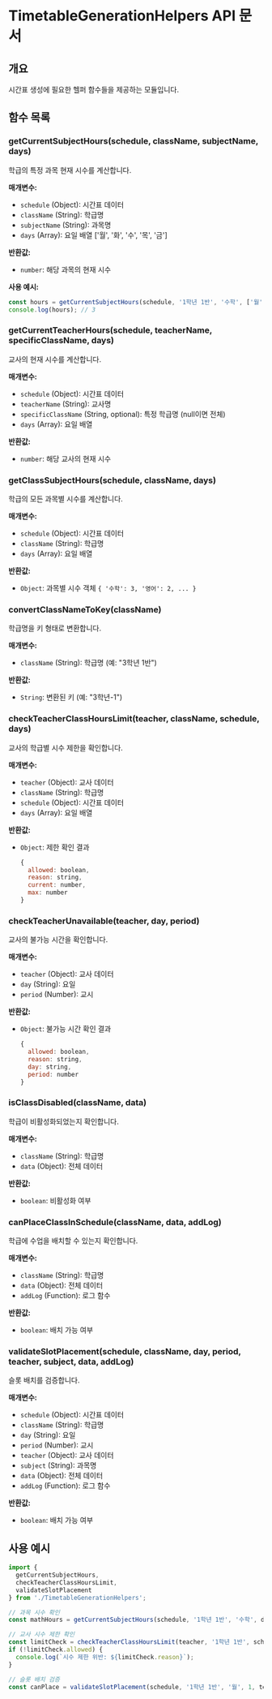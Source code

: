 # TimetableGenerationHelpers API 문서

## 개요
시간표 생성에 필요한 헬퍼 함수들을 제공하는 모듈입니다.

## 함수 목록

### getCurrentSubjectHours(schedule, className, subjectName, days)
학급의 특정 과목 현재 시수를 계산합니다.

**매개변수:**
- `schedule` (Object): 시간표 데이터
- `className` (String): 학급명
- `subjectName` (String): 과목명
- `days` (Array): 요일 배열 ['월', '화', '수', '목', '금']

**반환값:**
- `number`: 해당 과목의 현재 시수

**사용 예시:**
```javascript
const hours = getCurrentSubjectHours(schedule, '1학년 1반', '수학', ['월', '화', '수', '목', '금']);
console.log(hours); // 3
```

### getCurrentTeacherHours(schedule, teacherName, specificClassName, days)
교사의 현재 시수를 계산합니다.

**매개변수:**
- `schedule` (Object): 시간표 데이터
- `teacherName` (String): 교사명
- `specificClassName` (String, optional): 특정 학급명 (null이면 전체)
- `days` (Array): 요일 배열

**반환값:**
- `number`: 해당 교사의 현재 시수

### getClassSubjectHours(schedule, className, days)
학급의 모든 과목별 시수를 계산합니다.

**매개변수:**
- `schedule` (Object): 시간표 데이터
- `className` (String): 학급명
- `days` (Array): 요일 배열

**반환값:**
- `Object`: 과목별 시수 객체 `{ '수학': 3, '영어': 2, ... }`

### convertClassNameToKey(className)
학급명을 키 형태로 변환합니다.

**매개변수:**
- `className` (String): 학급명 (예: "3학년 1반")

**반환값:**
- `String`: 변환된 키 (예: "3학년-1")

### checkTeacherClassHoursLimit(teacher, className, schedule, days)
교사의 학급별 시수 제한을 확인합니다.

**매개변수:**
- `teacher` (Object): 교사 데이터
- `className` (String): 학급명
- `schedule` (Object): 시간표 데이터
- `days` (Array): 요일 배열

**반환값:**
- `Object`: 제한 확인 결과
  ```javascript
  {
    allowed: boolean,
    reason: string,
    current: number,
    max: number
  }
  ```

### checkTeacherUnavailable(teacher, day, period)
교사의 불가능 시간을 확인합니다.

**매개변수:**
- `teacher` (Object): 교사 데이터
- `day` (String): 요일
- `period` (Number): 교시

**반환값:**
- `Object`: 불가능 시간 확인 결과
  ```javascript
  {
    allowed: boolean,
    reason: string,
    day: string,
    period: number
  }
  ```

### isClassDisabled(className, data)
학급이 비활성화되었는지 확인합니다.

**매개변수:**
- `className` (String): 학급명
- `data` (Object): 전체 데이터

**반환값:**
- `boolean`: 비활성화 여부

### canPlaceClassInSchedule(className, data, addLog)
학급에 수업을 배치할 수 있는지 확인합니다.

**매개변수:**
- `className` (String): 학급명
- `data` (Object): 전체 데이터
- `addLog` (Function): 로그 함수

**반환값:**
- `boolean`: 배치 가능 여부

### validateSlotPlacement(schedule, className, day, period, teacher, subject, data, addLog)
슬롯 배치를 검증합니다.

**매개변수:**
- `schedule` (Object): 시간표 데이터
- `className` (String): 학급명
- `day` (String): 요일
- `period` (Number): 교시
- `teacher` (Object): 교사 데이터
- `subject` (String): 과목명
- `data` (Object): 전체 데이터
- `addLog` (Function): 로그 함수

**반환값:**
- `boolean`: 배치 가능 여부

## 사용 예시

```javascript
import {
  getCurrentSubjectHours,
  checkTeacherClassHoursLimit,
  validateSlotPlacement
} from './TimetableGenerationHelpers';

// 과목 시수 확인
const mathHours = getCurrentSubjectHours(schedule, '1학년 1반', '수학', days);

// 교사 시수 제한 확인
const limitCheck = checkTeacherClassHoursLimit(teacher, '1학년 1반', schedule, days);
if (!limitCheck.allowed) {
  console.log(`시수 제한 위반: ${limitCheck.reason}`);
}

// 슬롯 배치 검증
const canPlace = validateSlotPlacement(schedule, '1학년 1반', '월', 1, teacher, '수학', data, addLog);
``` 